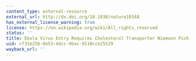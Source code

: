 ```yaml
---
content_type: external-resource
external_url: http://dx.doi.org/10.1038/nature10348
has_external_license_warning: true
license: https://en.wikipedia.org/wiki/All_rights_reserved
status: ''
title: Ebola Virus Entry Requires Cholesterol Transporter Niemann Pick-C1
uid: cf31e25b-8e53-4dcc-9bac-9118cce25529
wayback_url: ''
---
```

